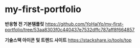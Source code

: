 # my-first-portfolio

**반응형 전 기본템플릿**
https://github.com/YoHaiYo/my-first-portfolio/tree/53aa8303f0c440437e7532dffc787aff8f664857

**기술스택 아이콘 및 트렌드 사이트**
https://stackshare.io/tools/top
